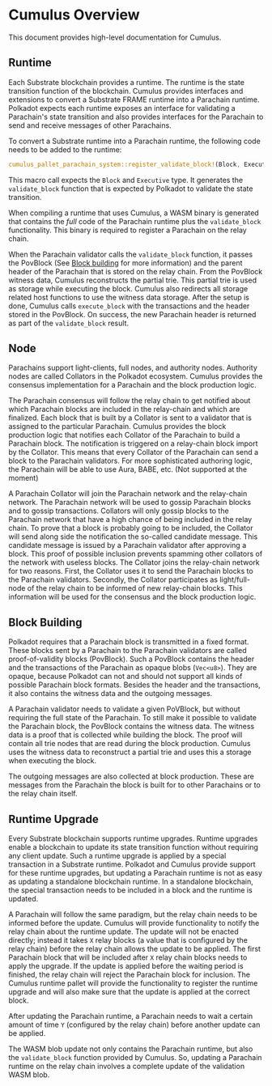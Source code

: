 # Cumulus Overview

This document provides high-level documentation for Cumulus.

## Runtime

Each Substrate blockchain provides a runtime. The runtime is the state transition function of the
blockchain. Cumulus provides interfaces and extensions to convert a Substrate FRAME runtime into a
Parachain runtime. Polkadot expects each runtime exposes an interface for validating a
Parachain's state transition and also provides interfaces for the Parachain to send and receive
messages of other Parachains.

To convert a Substrate runtime into a Parachain runtime, the following code needs to be added to the
runtime:
```rust
cumulus_pallet_parachain_system::register_validate_block!(Block, Executive);
```

This macro call expects the `Block` and `Executive` type. It generates the `validate_block` function
that is expected by Polkadot to validate the state transition.

When compiling a runtime that uses Cumulus, a WASM binary is generated that contains the *full* code
of the Parachain runtime plus the `validate_block` functionality. This binary is required to
register a Parachain on the relay chain.

When the Parachain validator calls the `validate_block` function, it passes the PovBlock (See [Block
building](#block-building) for more information) and the parent header of the Parachain that is
stored on the relay chain. From the PovBlock witness data, Cumulus reconstructs the partial trie.
This partial trie is used as storage while executing the block. Cumulus also redirects all storage
related host functions to use the witness data storage. After the setup is done, Cumulus calls
`execute_block` with the transactions and the header stored in the PovBlock. On success, the new
Parachain header is returned as part of the `validate_block` result.

## Node

Parachains support light-clients, full nodes, and authority nodes. Authority nodes are called
Collators in the Polkadot ecosystem. Cumulus provides the consensus implementation for a
Parachain and the block production logic.

The Parachain consensus will follow the relay chain to get notified about which Parachain blocks are
included in the relay-chain and which are finalized. Each block that is built by a Collator is sent
to a validator that is assigned to the particular Parachain. Cumulus provides the block production
logic that notifies each Collator of the Parachain to build a Parachain block. The
notification is triggered on a relay-chain block import by the Collator. This means that every
Collator of the Parachain can send a block to the Parachain validators. For more sophisticated
authoring logic, the Parachain will be able to use Aura, BABE, etc. (Not supported at the moment)

A Parachain Collator will join the Parachain network and the relay-chain network. The Parachain
network will be used to gossip Parachain blocks and to gossip transactions. Collators will only
gossip blocks to the Parachain network that have a high chance of being included in the relay
chain. To prove that a block is probably going to be included, the Collator will send along side
the notification the so-called candidate message. This candidate message is issued by a Parachain
validator after approving a block. This proof of possible inclusion prevents spamming other collators
of the network with useless blocks.
The Collator joins the relay-chain network for two reasons. First, the Collator uses it to send the
Parachain blocks to the Parachain validators. Secondly, the Collator participates as light/full-node
of the relay chain to be informed of new relay-chain blocks. This information will be used for the
consensus and the block production logic.

## Block Building

Polkadot requires that a Parachain block is transmitted in a fixed format. These blocks sent by a
Parachain to the Parachain validators are called proof-of-validity blocks (PovBlock). Such a
PovBlock contains the header and the transactions of the Parachain as opaque blobs (`Vec<u8>`). They
are opaque, because Polkadot can not and should not support all kinds of possible Parachain block
formats. Besides the header and the transactions, it also contains the witness data and the outgoing
messages.

A Parachain validator needs to validate a given PoVBlock, but without requiring the full state of
the Parachain. To still make it possible to validate the Parachain block, the PovBlock contains the
witness data. The witness data is a proof that is collected while building the block. The proof will
contain all trie nodes that are read during the block production. Cumulus uses the witness data to
reconstruct a partial trie and uses this a storage when executing the block.

The outgoing messages are also collected at block production. These are messages from the Parachain
the block is built for to other Parachains or to the relay chain itself.

## Runtime Upgrade

Every Substrate blockchain supports runtime upgrades. Runtime upgrades enable a blockchain to update
its state transition function without requiring any client update. Such a runtime upgrade is applied
by a special transaction in a Substrate runtime. Polkadot and Cumulus provide support for these
runtime upgrades, but updating a Parachain runtime is not as easy as updating a standalone
blockchain runtime. In a standalone blockchain, the special transaction needs to be included in a
block and the runtime is updated.

A Parachain will follow the same paradigm, but the relay chain needs to be informed before
the update. Cumulus will provide functionality to notify the relay chain about the runtime update. The
update will not be enacted directly; instead it takes `X` relay blocks (a value that is configured
by the relay chain) before the relay chain allows the update to be applied. The first Parachain
block that will be included after `X` relay chain blocks needs to apply the upgrade.
If the update is applied before the waiting period is finished, the relay chain will reject the
Parachain block for inclusion. The Cumulus runtime pallet will provide the functionality to
register the runtime upgrade and will also make sure that the update is applied at the correct block.

After updating the Parachain runtime, a Parachain needs to wait a certain amount of time `Y`
(configured by the relay chain) before another update can be applied.

The WASM blob update not only contains the Parachain runtime, but also the `validate_block`
function provided by Cumulus. So, updating a Parachain runtime on the relay chain involves a
complete update of the validation WASM blob.
